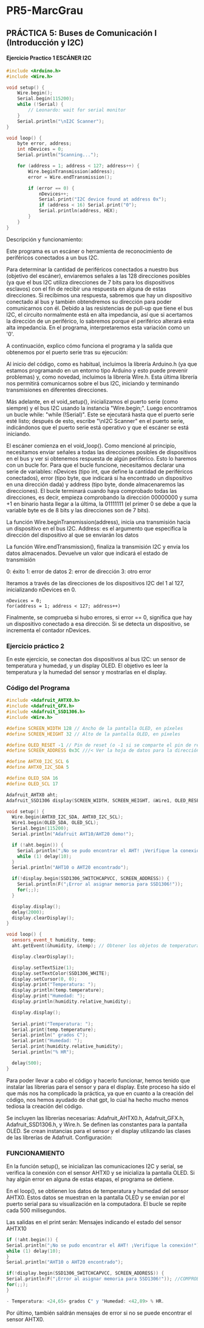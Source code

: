 # PR5-MarcGrau  

## PRÁCTICA 5: Buses de Comunicación I (Introducción y I2C)

#### Ejercicio Practico 1 ESCÁNER I2C
```cpp
#include <Arduino.h>
#include <Wire.h>

void setup() {
    Wire.begin();
    Serial.begin(115200);
    while (!Serial) {
        // Leonardo: wait for serial monitor
    }
    Serial.println("\nI2C Scanner");
}

void loop() {
    byte error, address;
    int nDevices = 0;
    Serial.println("Scanning...");

    for (address = 1; address < 127; address++) {
        Wire.beginTransmission(address);
        error = Wire.endTransmission();

        if (error == 0) {
            nDevices++;
            Serial.print("I2C device found at address 0x");
            if (address < 16) Serial.print("0");
            Serial.println(address, HEX);
        }
    }
}
```

Descripción y funcionamiento:

Este programa es un escáner o herramienta de reconocimiento de periféricos conectados a un bus I2C.

Para determinar la cantidad de periféricos conectados a nuestro bus (objetivo del escáner), enviaremos señales a las 128 direcciones posibles (ya que el bus I2C utiliza direcciones de 7 bits para los dispositivos esclavos) con el fin de recibir una respuesta en alguna de estas direcciones. Si recibimos una respuesta, sabremos que hay un dispositivo conectado al bus y también obtendremos su dirección para poder comunicarnos con él. Debido a las resistencias de pull-up que tiene el bus I2C, el circuito normalmente está en alta impedancia, así que si acertamos la dirección de un periférico, lo sabremos porque el periférico alterará esta alta impedancia. En el programa, interpretaremos esta variación como un '0'.

A continuación, explico cómo funciona el programa y la salida que obtenemos por el puerto serie tras su ejecución:

Al inicio del código, como es habitual, incluimos la librería Arduino.h (ya que estamos programando en un entorno tipo Arduino y esto puede prevenir problemas) y, como novedad, incluimos la librería Wire.h. Esta última librería nos permitirá comunicarnos sobre el bus I2C, iniciando y terminando transmisiones en diferentes direcciones.

Más adelante, en el void_setup(), inicializamos el puerto serie (como siempre) y el bus I2C usando la instancia "Wire.begin;". Luego encontramos un bucle while: "while (!Serial)". Este se ejecutará hasta que el puerto serie esté listo; después de esto, escribe "\nI2C Scanner" en el puerto serie, indicándonos que el puerto serie está operativo y que el escáner se está iniciando.

El escáner comienza en el void_loop(). Como mencioné al principio, necesitamos enviar señales a todas las direcciones posibles de dispositivos en el bus y ver si obtenemos respuesta de algún periférico. Esto lo haremos con un bucle for. Para que el bucle funcione, necesitamos declarar una serie de variables: nDevices (tipo int, que define la cantidad de periféricos conectados), error (tipo byte, que indicará si ha encontrado un dispositivo en una dirección dada) y address (tipo byte, donde almacenaremos las direcciones). El bucle terminará cuando haya comprobado todas las direcciones, es decir, empieza comprobando la dirección 00000000 y suma +1 en binario hasta llegar a la última, la 01111111 (el primer 0 se debe a que la variable byte es de 8 bits y las direcciones son de 7 bits).

La función Wire.beginTransmission(address), inicia una transmisión hacia un dispositivo en el bus I2C.
  Address: es el argumento que especifica la dirección del dispositivo al que se enviarán los datos

La función Wire.endTransmission(), finaliza la transmisión I2C y envía los datos almacenados. Devuelve un valor que indicará el estado de transmisión

0: éxito
1: error de datos
2: error de dirección
3: otro error

Iteramos a través de las direcciones de los dispositivos I2C del 1 al 127, inicializando nDevices en 0.
```
nDevices = 0;
for(address = 1; address < 127; address++)
```
Finalmente, se comprueba si hubo errores, si error == 0, significa que hay un dispositivo conectado a esa dirección. Si se detecta un dispositivo, se incrementa el contador nDevices.

### Ejercicio práctico 2

En este ejercicio, se conectan dos dispositivos al bus I2C: un sensor de temperatura y humedad, y un display OLED. El objetivo es leer la temperatura y la humedad del sensor y mostrarlas en el display.

### Código del Programa
```cpp
#include <Adafruit_AHTX0.h>
#include <Adafruit_GFX.h>
#include <Adafruit_SSD1306.h>
#include <Wire.h>

#define SCREEN_WIDTH 128 // Ancho de la pantalla OLED, en píxeles
#define SCREEN_HEIGHT 32 // Alto de la pantalla OLED, en píxeles

#define OLED_RESET -1 // Pin de reset (o -1 si se comparte el pin de reset del Arduino)
#define SCREEN_ADDRESS 0x3C ///< Ver la hoja de datos para la dirección; 0x3D para 128x64, 0x3C para 128x32

#define AHTX0_I2C_SCL 6
#define AHTX0_I2C_SDA 5

#define OLED_SDA 16
#define OLED_SCL 17

Adafruit_AHTX0 aht;
Adafruit_SSD1306 display(SCREEN_WIDTH, SCREEN_HEIGHT, &Wire1, OLED_RESET);

void setup() {
  Wire.begin(AHTX0_I2C_SDA, AHTX0_I2C_SCL);
  Wire1.begin(OLED_SDA, OLED_SCL);
  Serial.begin(115200);
  Serial.println("Adafruit AHT10/AHT20 demo!");

  if (!aht.begin()) {
    Serial.println("¡No se pudo encontrar el AHT! ¡Verifique la conexión!");
    while (1) delay(10);
  }
  Serial.println("AHT10 o AHT20 encontrado");

  if(!display.begin(SSD1306_SWITCHCAPVCC, SCREEN_ADDRESS)) {
    Serial.println(F("¡Error al asignar memoria para SSD1306!"));
    for(;;);
  }

  display.display();
  delay(2000);
  display.clearDisplay();
}

void loop() {
  sensors_event_t humidity, temp;
  aht.getEvent(&humidity, &temp); // Obtener los objetos de temperatura y humedad con datos actualizados

  display.clearDisplay();

  display.setTextSize(1);
  display.setTextColor(SSD1306_WHITE);
  display.setCursor(0, 0);
  display.print("Temperatura: ");
  display.println(temp.temperature);
  display.print("Humedad: ");
  display.println(humidity.relative_humidity);

  display.display();
  
  Serial.print("Temperatura: ");
  Serial.print(temp.temperature);
  Serial.println(" grados C");
  Serial.print("Humedad: ");
  Serial.print(humidity.relative_humidity);
  Serial.println("% HR");

  delay(500);
}
```

Para poder llevar a cabo el código y hacerlo funcionar, hemos tenido que instalar las librerias para el sensor y para el display. Este proceso ha sido el que más nos ha complicado la práctica, ya que en cuanto a la creación del código, nos hemos ayudado de chat gpt, lo cúal ha hecho mucho menos tediosa la creación del código.

Se incluyen las librerías necesarias: Adafruit_AHTX0.h, Adafruit_GFX.h, Adafruit_SSD1306.h, y Wire.h. Se definen las constantes para la pantalla OLED. Se crean instancias para el sensor y el display utilizando las clases de las librerías de Adafruit. Configuración:

### FUNCIONAMIENTO

En la función setup(), se inicializan las comunicaciones I2C y serial, se verifica la conexión con el sensor AHTX0 y se inicializa la pantalla OLED. Si hay algún error en alguna de estas etapas, el programa se detiene.

En el loop(), se obtienen los datos de temperatura y humedad del sensor AHTX0. Estos datos se muestran en la pantalla OLED y se envían por el puerto serial para su visualización en la computadora. El bucle se repite cada 500 milisegundos.

Las salidas en el print serán:
    Mensajes indicando el estado del sensor AHTX10

```cpp
if (!aht.begin()) {
Serial.println("¡No se pudo encontrar el AHT! ¡Verifique la conexión!"); //COMPROBAR SI EL **SENSOR** ESTA DISPONIBLE
while (1) delay(10);
}
Serial.println("AHT10 o AHT20 encontrado");

if(!display.begin(SSD1306_SWITCHCAPVCC, SCREEN_ADDRESS)) {
Serial.println(F("¡Error al asignar memoria para SSD1306!")); //COMPROBAR SI EL **DISPLAY** ESTA DISPONIBLE
for(;;);
}

- Temperatura: <24,65> grados C" y "Humedad: <42,89> % HR.
```

Por último, también saldrán mensajes de error si no se puede encontrar el sensor AHTX0.

